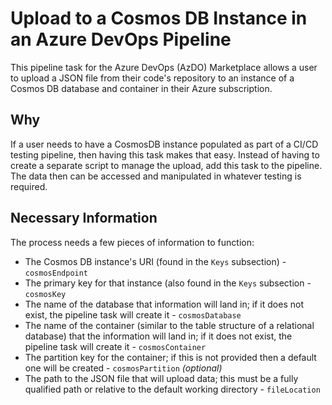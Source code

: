 # Upload to a Cosmos DB Instance in an Azure DevOps Pipeline

This pipeline task for the Azure DevOps (AzDO) Marketplace allows a user to upload a JSON file from
their code's repository to an instance of a Cosmos DB database and container in their Azure subscription.

## Why

If a user needs to have a CosmosDB instance populated as part of a CI/CD testing pipeline, then having
this task makes that easy. Instead of having to create a separate script to manage the upload, add
this task to the pipeline. The data then can be accessed and manipulated in whatever testing is
required.

## Necessary Information

The process needs a few pieces of information to function:

* The Cosmos DB instance's URI (found in the `Keys` subsection) - `cosmosEndpoint`
* The primary key for that instance (also found in the `Keys` subsection - `cosmosKey`
* The name of the database that information will land in; if it does not exist, the pipeline task
will create it - `cosmosDatabase`
* The name of the container (similar to the table structure of a relational database) that the information
will land in; if it does not exist, the pipeline task will create it - `cosmosContainer`
* The partition key for the container; if this is not provided then a default one will be created -
`cosmosPartition` _(optional)_
* The path to the JSON file that will upload data; this must be a fully qualified path or relative to the default working directory - `fileLocation`
